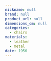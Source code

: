 ```yaml
---
nickname: null
brand: null
product_url: null
dimensions_cm: null
categories:
  - chairs
materials:
  - leather
  - metal
date: 1956
---
```


